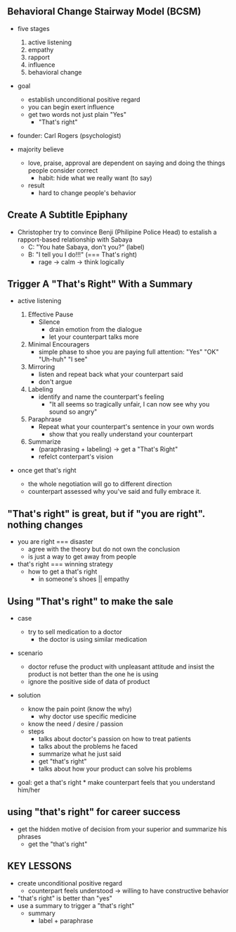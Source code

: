 ## Behavioral Change Stairway Model (BCSM)
* five stages
    1. active listening
    2. empathy
    3. rapport
    4. influence
    5. behavioral change

* goal
    * establish unconditional positive regard
    * you can begin exert influence
    * get two words not just plain "Yes"
        * "That's right"

* founder: Carl Rogers (psychologist)

* majority believe
    * love, praise, approval are dependent on saying and doing the things people consider correct
        * habit: hide what we really want (to say)
    * result
        * hard to change people's behavior


## Create A Subtitle Epiphany
* Christopher try to convince Benji (Philipine Police Head) to estalish a rapport-based relationship with Sabaya
    * C: "You hate Sabaya, don't you?" (label)
    * B: "I tell you I do!!!" (=== That's right)
        * rage -> calm -> think logically


## Trigger A "That's Right" With a Summary
* active listening
    1. Effective Pause
        * Silence
            * drain emotion from the dialogue
            * let your counterpart talks more
    2. Minimal Encouragers
        * simple phase to shoe you are paying full attention: "Yes"  "OK" "Uh-huh" "I see"
    3. Mirroring
        * listen and repeat back what your counterpart said
        * don't argue
    4. Labeling
        * identify and name the counterpart's feeling
            * "It all seems so tragically unfair, I can now see why you sound so angry"
    5. Paraphrase
        * Repeat what your counterpart's sentence in your own words
            * show that you really understand your counterpart
    6. Summarize
        * (paraphrasing + labeling) -> get a "That's Right"
        * refelct conterpart's vision

* once get that's right
    * the whole negotiation will go to different direction
    * counterpart assessed why you've said and fully embrace it.


## "That's right" is great, but if "you are right". nothing changes
* you are right === disaster
    * agree with the theory but do not own the conclusion
    * is just a way to get away from people
* that's right === winning strategy
    * how to get a that's right
        * in someone's shoes || empathy

## Using "That's right" to make the sale
* case
    * try to sell medication to a doctor
        * the doctor is using similar medication

* scenario
    * doctor refuse the product with unpleasant attitude and insist the product is not better than the one he is using
    * ignore the positive side of data of product

* solution
    * know the pain point (know the why)
        * why doctor use specific medicine
    * know the need / desire / passion
    * steps
        * talks about doctor's passion on how to treat patients
        * talks about the problems he faced
        * summarize what he just said
        * get "that's right"
        * talks about how your product can solve his problems

* goal: get a that's right
        * make counterpart feels that you understand him/her


## using "that's right" for career success
* get the hidden motive of decision from your superior and summarize his phrases
    * get the "that's right"


## KEY LESSONS
* create unconditional positive regard
    * counterpart feels understood -> willing to have constructive behavior
* "that's right" is better than "yes"
* use a summary to trigger a "that's right"
    * summary
        * label + paraphrase
